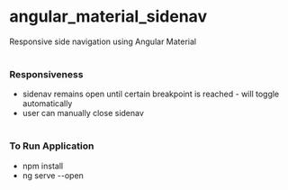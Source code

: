 # angular_material_sidenav
Responsive side navigation using Angular Material<br/><br/>

### Responsiveness
- sidenav remains open until certain breakpoint is reached - will toggle automatically
- user can manually close sidenav<br/><br/>

### To Run Application
- npm install
- ng serve --open


